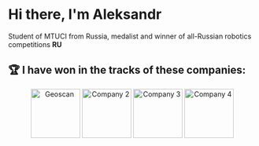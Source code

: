 # Hi there, I'm Aleksandr

Student of MTUCI from Russia, medalist and winner of all-Russian robotics competitions **RU**

## 🏆 I have won in the tracks of these companies:

<p align="center">
  <img src="https://promexpo.expoforum.ru/wp-content/uploads/2024/11/geoskan_logo_rgb-5-scaled.jpg" alt="Geoscan" width="100" height="100">
  <img src="https://leader-id.storage.yandexcloud.net/organization_photo/476168/612161442c179515165793.png" alt="Company 2" width="100" height="100">
  <img src="https://static.insales-cdn.com/images/products/1/2115/969132099/AR_logo_color.png" alt="Company 3" width="100" height="100">
  <img src="https://static.tildacdn.com/tild6637-6362-4665-b161-613764303539/7_logo_klimov.png" alt="Company 4" width="100" height="100">
</p>

<!--
**ekimenkov33/ekimenkov33** is a ✨ _special_ ✨ repository because its `README.md` (this file) appears on your GitHub profile.

Here are some ideas to get you started:

- 🔭 I’m currently working on ...
- 🌱 I’m currently learning ...
- 👯 I’m looking to collaborate on ...
- 🤔 I’m looking for help with ...
- 💬 Ask me about ...
- 📫 How to reach me: ...
- 😄 Pronouns: ...
- ⚡ Fun fact: ...
-->
